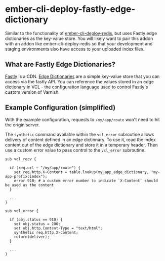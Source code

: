 # ember-cli-deploy-fastly-edge-dictionary

Similar to the functionality of [ember-cli-deploy-redis](https://github.com/ember-cli-deploy/ember-cli-deploy-redis), but uses Fastly edge dictionaries as the key-value store. You will likely want to pair this addon with an addon like ember-cli-deploy-redis so that your development and staging environments also have access to your uploaded index files.

## What are Fastly Edge Dictionaries?

[Fastly](https://www.fastly.com/) is a CDN. [Edge Dictionaries](https://docs.fastly.com/guides/edge-dictionaries/about-edge-dictionaries) are a simple key-value store that you can access via the fastly API. You can reference the values stored in an edge dictionary in VCL - the configuration language used to control Fastly's custom version of Varnish.

## Example Configuration (simplified)

With the example configuration, requests to `/my/app/route` won't need to hit the origin server.

The `synthetic` command available within the `vcl_error` subroutine allows delivery of content defined in an edge dictionary. To use it, read the index content out of the edge dictionary and store it in a temporary header. Then use a custom error value to pass control to the `vcl_error` subroutine.

```
sub vcl_recv {

  if (req.url ~ "/my/app/route") {
    set req.http.X-Content = table.lookup(my_app_edge_dictionary, "my-app-prefix:index");
    error 910; # a custom error number to indicate `X-Content` should be used as the content
  }

  ...
}

sub vcl_error {

  if (obj.status == 910) {
    set obj.status = 200;
    set obj.http.Content-Type = "text/html";
    synthetic req.http.X-Content;
    return(deliver);
  }

  ...
}

```

